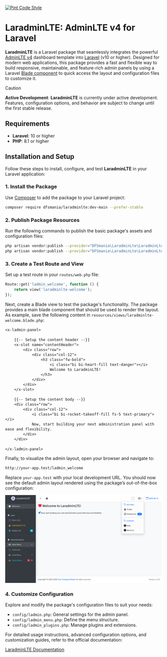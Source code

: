 [![Pint Code Style](https://github.com/dfsmania/LaradminLTE/actions/workflows/run-pint.yml/badge.svg)](https://github.com/dfsmania/LaradminLTE/actions/workflows/run-pint.yml)

# LaradminLTE: AdminLTE v4 for Laravel

**LaradminLTE** is a Laravel package that seamlessly integrates the powerful [AdminLTE v4](https://adminlte-v4.netlify.app) dashboard template into [Laravel](https://laravel.com/) (v10 or higher). Designed for modern web applications, this package provides a fast and flexible way to build responsive, maintainable, and feature-rich admin panels by using a Laravel [Blade component](https://laravel.com/docs/blade#components) to quick access the layout and configuration files to customize it.

> [!CAUTION]
> **Active Development**: **LaradminLTE** is currently under active development. Features, configuration options, and behavior are subject to change until the first stable release.

## Requirements

- **Laravel**: 10 or higher
- **PHP**: 8.1 or higher

## Installation and Setup

Follow these steps to install, configure, and test **LaradminLTE** in your Laravel application:

### 1. Install the Package

Use [Composer](https://getcomposer.org/) to add the package to your Laravel project:

```bash
composer require dfsmania/laradminlte:dev-main --prefer-stable
```

### 2. Publish Package Resources

Run the following commands to publish the basic package's assets and configuration files:

```bash
php artisan vendor:publish --provider="DFSmania\LaradminLte\LaradminLteServiceProvider" --tag="assets"
php artisan vendor:publish --provider="DFSmania\LaradminLte\LaradminLteServiceProvider" --tag="config"
```

### 3. Create a Test Route and View

Set up a test route in your `routes/web.php` file:

```php
Route::get('ladmin_welcome', function () {
    return view('laradminlte-welcome');
});
```

Next, create a Blade view to test the package's functionality. The package provides a main blade component that should be used to render the layout.
As example, save the following content in `resources/views/laradminlte-welcome.blade.php`:

```blade
<x-ladmin-panel>

    {{-- Setup the content header --}}
    <x-slot name="contentHeader">
        <div class="row">
            <div class="col-12">
                <h3 class="fw-bold">
                    <i class="bi bi-heart-fill text-danger"></i>
                    Welcome to LaradminLTE!
                </h3>
            </div>
        </div>
    </x-slot>

    {{-- Setup the content body --}}
    <div class="row">
        <div class="col-12">
            <i class="bi bi-rocket-takeoff-fill fs-5 text-primary"></i>
            Now, start building your next administration panel with ease and flexibility.
        </div>
    </div>

</x-ladmin-panel>
```

Finally, to visualize the admin layout, open your browser and navigate to:

```sh
http://your-app.test/ladmin_welcome
```

Replace `your-app.test` with your local development URL. You should now see the default admin layout rendered using the package’s out-of-the-box configuration:

!["LaradminLTE Layout Example"](docs/public/images/layout-example.png "LaradminLTE Layout Example")

### 4. Customize Configuration

Explore and modify the package's configuration files to suit your needs:

- `config/ladmin.php`: General settings for the admin panel.
- `config/ladmin_menu.php`: Define the menu structure.
- `config/ladmin_plugins.php`: Manage plugins and extensions.

For detailed usage instructions, advanced configuration options, and customization guides, refer to the official documentation:

<a href="https://dfsmania.github.io/LaradminLTE" target="_blank">LaradminLTE Documentation</a>
